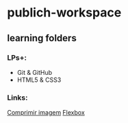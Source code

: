 # publich-workspace
## learning folders

### LPs+:
 - Git & GitHub
 - HTML5 & CSS3

### Links:
[Comprimir imagem](https://tinypng.com/)
[Flexbox](https://css-tricks.com/snippets/css/a-guide-to-flexbox/)
